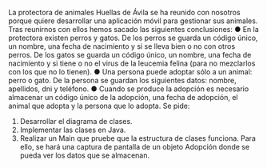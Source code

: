 La protectora de animales Huellas de Ávila se ha reunido con nosotros porque quiere
desarrollar una aplicación móvil para gestionar sus animales. Tras reunirnos con ellos
hemos sacado las siguientes conclusiones:
● En la protectora existen perros y gatos. De los perros se guarda un código único, un
nombre, una fecha de nacimiento y si se lleva bien o no con otros perros. De los
gatos se guarda un código único, un nombre, una fecha de nacimiento y si tiene o no
el virus de la leucemia felina (para no mezclarlos con los que no lo tienen).
● Una persona puede adoptar sólo a un animal: perro o gato. De la persona se
guardan los siguientes datos: nombre, apellidos, dni y teléfono.
● Cuando se produce la adopción es necesario almacenar un código único de la
adopción, una fecha de adopción, el animal que adopta y la persona que lo adopta.
Se pide:
1. Desarrollar el diagrama de clases.
2. Implementar las clases en Java.
3. Realizar un Main que pruebe que la estructura de clases funciona. Para ello, se hará
   una captura de pantalla de un objeto Adopción donde se pueda ver los datos que se
   almacenan.